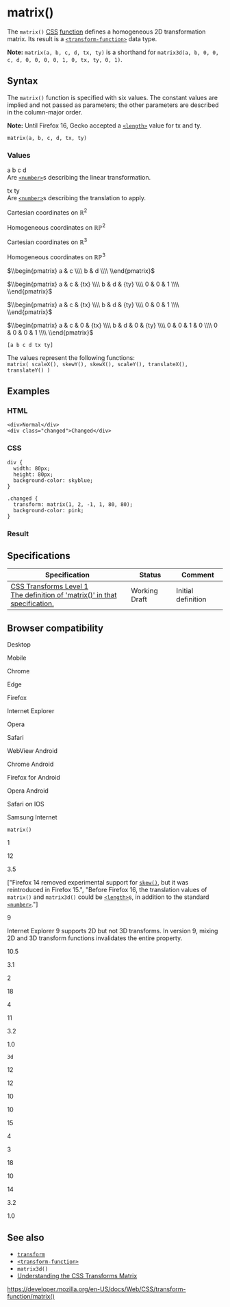 # matrix()

The `matrix()` [CSS](https://developer.mozilla.org/en-US/docs/Web/CSS) [function](../css_functions) defines a homogeneous 2D transformation matrix. Its result is a [`<transform-function>`](../transform-function) data type.

**Note:** `matrix(a, b, c, d, tx, ty)` is a shorthand for `matrix3d(a, b, 0, 0, c, d, 0, 0, 0, 0, 1, 0, tx, ty, 0, 1)`.

## Syntax

The `matrix()` function is specified with six values. The constant values are implied and not passed as parameters; the other parameters are described in the column-major order.

**Note:** Until Firefox 16, Gecko accepted a [`<length>`](../length) value for tx and ty.

    matrix(a, b, c, d, tx, ty)

### Values

a b c d  
Are [`<number>`](../number)s describing the linear transformation.

tx ty  
Are [`<number>`](../number)s describing the translation to apply.

Cartesian coordinates on ℝ<sup>2</sup>

Homogeneous coordinates on ℝℙ<sup>2</sup>

Cartesian coordinates on ℝ<sup>3</sup>

Homogeneous coordinates on ℝℙ<sup>3</sup>

$\\begin{pmatrix}
a & c \\\\
b & d \\\\
\\end{pmatrix}$

$\\begin{pmatrix}
a & c & {tx} \\\\
b & d & {ty} \\\\
0 & 0 & 1 \\\\
\\end{pmatrix}$

$\\begin{pmatrix}
a & c & {tx} \\\\
b & d & {ty} \\\\
0 & 0 & 1 \\\\
\\end{pmatrix}$

$\\begin{pmatrix}
a & c & 0 & {tx} \\\\
b & d & 0 & {ty} \\\\
0 & 0 & 1 & 0 \\\\
0 & 0 & 0 & 1 \\\\
\\end{pmatrix}$

`[a b c d tx ty]`

The values represent the following functions:  
`matrix( scaleX(), skewY(), skewX(), scaleY(), translateX(), translateY() )`

## Examples

### HTML

    <div>Normal</div>
    <div class="changed">Changed</div>

### CSS

    div {
      width: 80px;
      height: 80px;
      background-color: skyblue;
    }

    .changed {
      transform: matrix(1, 2, -1, 1, 80, 80);
      background-color: pink;
    }

### Result

## Specifications

<table><thead><tr class="header"><th>Specification</th><th>Status</th><th>Comment</th></tr></thead><tbody><tr class="odd"><td><a href="https://drafts.csswg.org/css-transforms/#funcdef-transform-matrix">CSS Transforms Level 1<br />
<span class="small">The definition of 'matrix()' in that specification.</span></a></td><td><span class="spec-wd">Working Draft</span></td><td>Initial definition</td></tr></tbody></table>

## Browser compatibility

Desktop

Mobile

Chrome

Edge

Firefox

Internet Explorer

Opera

Safari

WebView Android

Chrome Android

Firefox for Android

Opera Android

Safari on IOS

Samsung Internet

`matrix()`

1

12

3.5

\["Firefox 14 removed experimental support for [`skew()`](https://developer.mozilla.org/docs/Web/CSS/transform-function/skew), but it was reintroduced in Firefox 15.", "Before Firefox 16, the translation values of `matrix()` and `matrix3d()` could be [`<length>`](https://developer.mozilla.org/docs/Web/CSS/length)s, in addition to the standard [`<number>`](https://developer.mozilla.org/docs/Web/CSS/number)."\]

9

Internet Explorer 9 supports 2D but not 3D transforms. In version 9, mixing 2D and 3D transform functions invalidates the entire property.

10.5

3.1

2

18

4

11

3.2

1.0

`3d`

12

12

10

10

15

4

3

18

10

14

3.2

1.0

## See also

- [`transform`](../transform)
- [`<transform-function>`](../transform-function)
- `matrix3d()`
- [Understanding the CSS Transforms Matrix](https://dev.opera.com/articles/understanding-the-css-transforms-matrix/)

<a href="https://developer.mozilla.org/en-US/docs/Web/CSS/transform-function/matrix()" class="_attribution-link">https://developer.mozilla.org/en-US/docs/Web/CSS/transform-function/matrix()</a>
